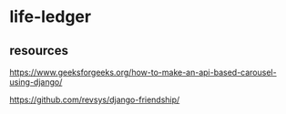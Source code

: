 # life-ledger

## resources
https://www.geeksforgeeks.org/how-to-make-an-api-based-carousel-using-django/

https://github.com/revsys/django-friendship/